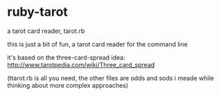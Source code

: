 ruby-tarot
==========

a tarot card reader, tarot.rb

this is just a bit of fun, a tarot card reader for the command line

it's based on the three-card-spread idea: http://www.tarotpedia.com/wiki/Three_card_spread

(ttarot.rb is all you need, the other files are odds and sods i meade while thinking about more complex approaches)
